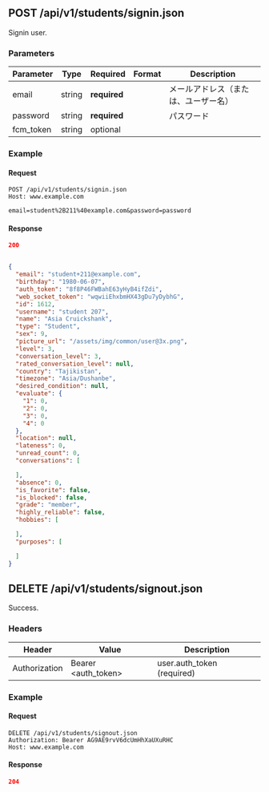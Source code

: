 ## POST /api/v1/students/signin.json
Signin user.


### Parameters

Parameter | Type | Required | Format | Description
--- | --- | --- | --- | ---
email | string | **required** |  | メールアドレス（または、ユーザー名）
password | string | **required** |  | パスワード
fcm_token | string | optional |  | 




### Example

#### Request

```
POST /api/v1/students/signin.json
Host: www.example.com

email=student%2B211%40example.com&password=password
```

#### Response

```json
200


{
  "email": "student+211@example.com",
  "birthday": "1980-06-07",
  "auth_token": "8f8P46FWBahE63yHyB4ifZdi",
  "web_socket_token": "wqwiiEhxbmHX43gDu7yDybhG",
  "id": 1612,
  "username": "student 207",
  "name": "Asia Cruickshank",
  "type": "Student",
  "sex": 9,
  "picture_url": "/assets/img/common/user@3x.png",
  "level": 3,
  "conversation_level": 3,
  "rated_conversation_level": null,
  "country": "Tajikistan",
  "timezone": "Asia/Dushanbe",
  "desired_condition": null,
  "evaluate": {
    "1": 0,
    "2": 0,
    "3": 0,
    "4": 0
  },
  "location": null,
  "lateness": 0,
  "unread_count": 0,
  "conversations": [

  ],
  "absence": 0,
  "is_favorite": false,
  "is_blocked": false,
  "grade": "member",
  "highly_reliable": false,
  "hobbies": [

  ],
  "purposes": [

  ]
}
```

## DELETE /api/v1/students/signout.json
Success.




### Headers

Header | Value | Description
--- | --- | ---
Authorization | Bearer <auth_token> | user.auth_token (required)


### Example

#### Request

```
DELETE /api/v1/students/signout.json
Authorization: Bearer AG9AE9rvV6dcUmHhXaUXuRHC
Host: www.example.com
```

#### Response

```json
204

```
